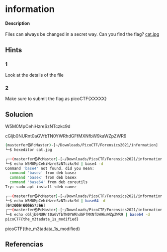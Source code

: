 # information

#### Description
Files can always be changed in a secret way. Can you find the flag? [cat.jpg](https://mercury.picoctf.net/static/e5825f58ef798fdd1af3f6013592a971/cat.jpg)

## Hints
### 1
Look at the details of the file
### 2
Make sure to submit the flag as picoCTF{XXXXX}

## Solucion

W5M0MpCehiHzreSzNTczkc9d

cGljb0NURnt0aGVfbTN0YWRhdGFfMXNfbW9kaWZpZWR9
```bash
(masterfer㉿PcMaster)-[~/Downloads/PicoCTF/Forensics2021/information]
└─$ hexeditor cat.jpg          
                                                                                                
┌──(masterfer㉿PcMaster)-[~/Downloads/PicoCTF/Forensics2021/information]
└─$ echo W5M0MpCehiHzreSzNTczkc9d | base4 -d
Command 'base4' not found, did you mean:
  command 'basez' from deb basez
  command 'basex' from deb basex
  command 'base64' from deb coreutils
Try: sudo apt install <deb name>
                                                                                                
┌──(masterfer㉿PcMaster)-[~/Downloads/PicoCTF/Forensics2021/information]
└─$ echo W5M0MpCehiHzreSzNTczkc9d | base64 -d
[�42���!����573��]                                                                                                
┌──(masterfer㉿PcMaster)-[~/Downloads/PicoCTF/Forensics2021/information]
└─$ echo cGljb0NURnt0aGVfbTN0YWRhdGFfMXNfbW9kaWZpZWR9 | base64 -d
picoCTF{the_m3tadata_1s_modified}  
```

picoCTF{the_m3tadata_1s_modified}  

## Referencias